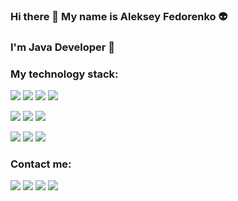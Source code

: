 ### Hi there 👋 My name is Aleksey Fedorenko 👽
### I'm Java Developer 🌱

### My technology stack:
<img src="https://img.shields.io/badge/JAVA-f89820?style=for-the-badge&logo=Java&logoColor=FFFFFF"/> <img src="https://img.shields.io/badge/SQL-4169E1?style=for-the-badge&logo=PostgreSQL&logoColor=FFFFFF"/> <img src="https://img.shields.io/badge/JUNIT-25A162?style=for-the-badge&logo=JUnit5&logoColor=FFFFFF"/> <img src="https://img.shields.io/badge/MOCKITO-25A162?style=for-the-badge&logo=Mockito&logoColor=FFFFFF"/>

<img src="https://img.shields.io/badge/SPRING-6DB33F?style=for-the-badge&logo=Spring&logoColor=FFFFFF"/> <img src="https://img.shields.io/badge/Spring Boot-6DB33F?style=for-the-badge&logo=Spring Boot&logoColor=FFFFFF"/> <img src="https://img.shields.io/badge/Spring Data-6DB33F?style=for-the-badge&logo=1&logoColor=FFFFFF"/>

<img src="https://img.shields.io/badge/GIT-F05032?style=for-the-badge&logo=Git&logoColor=FFFFFF"/> <img src="https://img.shields.io/badge/Hibernate-59666C?style=for-the-badge&logo=Hibernate&logoColor=FFFFFF"/> <img src="https://img.shields.io/badge/Apache Maven-C71A36?style=for-the-badge&logo=Apache Maven&logoColor=FFFFFF"/>

### Contact me:
[<img src="https://img.shields.io/badge/VK-0077FF?style=for-the-badge&logo=VK&logoColor=FFFFFF"/>](https://vk.com/selenar) [<img src="https://img.shields.io/badge/Telegram-0077FF?style=for-the-badge&logo=Telegram&logoColor=FFFFFF"/>](https://t.me/alexexus) <img src="https://img.shields.io/badge/tnt.99@mail.ru-005FF9?style=for-the-badge&logo=Mail.Ru&logoColor=FFFFFF"/> [<img src="https://img.shields.io/badge/Instagram-E4405F?style=for-the-badge&logo=Instagram&logoColor=FFFFFF"/>](https://www.instagram.com/_alexexus_/)
